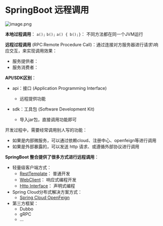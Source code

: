 # SpringBoot 远程调用

![image.png](https://fastly.jsdelivr.net/gh/LetengZzz/img@main/Two-C/img/Java/202308181530050.png)



**本地过程调用**： `a();` `b();` `a() { b();}`： 不同方法都在同一个JVM运行

**远程过程调用** (RPC:Remote Procedure Call)：通过连接对方服务器进行请求\响应交互，来实现调用效果：

- 服务提供者：
- 服务消费者：

**API/SDK区别**：

- api：接口 (Application Programming Interface)
  - 远程提供功能

- sdk：工具包 (Software Development Kit)
  - 导入jar包，直接调用功能即可

开发过程中，需要经常调用别人写的功能：

- 如果是内部微服务，可以通过依赖cloud、注册中心、openfeign等进行调用
- 如果是外部暴露的，可以发送 http 请求、或遵循外部协议进行调用

**SpringBoot 整合提供了很多方式进行远程调用**：

- 轻量级客户端方式：
  - [RestTemplate](RestTemplate.md)： 普通开发
  - [WebClient](WebClient.md)： 响应式编程开发
  - [Http Interface](HttpInterface.md)： 声明式编程
- Spring Cloud分布式解决方案方式：
  - [Spring Cloud OpenFeign](../../../SpringCloud/2022/SpringCloud/OpenFeign.md)
- 第三方框架：
  - Dubbo
  - gRPC
  - ...

